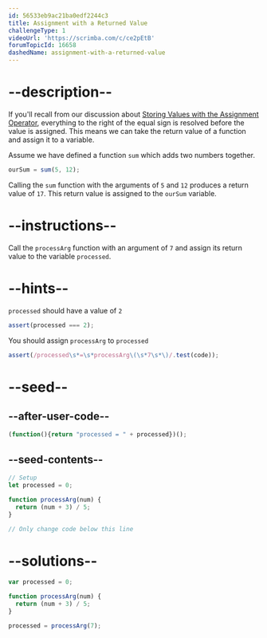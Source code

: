 ```yaml
---
id: 56533eb9ac21ba0edf2244c3
title: Assignment with a Returned Value
challengeType: 1
videoUrl: 'https://scrimba.com/c/ce2pEtB'
forumTopicId: 16658
dashedName: assignment-with-a-returned-value
---
```


# --description--

If you'll recall from our discussion about <a href="https://platform-ui.topcoder.com/learn/freeCodeCamp/javascript-algorithms-and-data-structures/basic-javascript/storing-values-with-the-assignment-operator" target="_blank" rel="noopener noreferrer nofollow">Storing Values with the Assignment Operator</a>, everything to the right of the equal sign is resolved before the value is assigned. This means we can take the return value of a function and assign it to a variable.

Assume we have defined a function `sum` which adds two numbers together.

```js
ourSum = sum(5, 12);
```

Calling the `sum` function with the arguments of `5` and `12` produces a return value of `17`. This return value is assigned to the `ourSum` variable.

# --instructions--

Call the `processArg` function with an argument of `7` and assign its return value to the variable `processed`.

# --hints--

`processed` should have a value of `2`

```js
assert(processed === 2);
```

You should assign `processArg` to `processed`

```js
assert(/processed\s*=\s*processArg\(\s*7\s*\)/.test(code));
```

# --seed--

## --after-user-code--

```js
(function(){return "processed = " + processed})();
```

## --seed-contents--

```js
// Setup
let processed = 0;

function processArg(num) {
  return (num + 3) / 5;
}

// Only change code below this line

```

# --solutions--

```js
var processed = 0;

function processArg(num) {
  return (num + 3) / 5;
}

processed = processArg(7);
```
